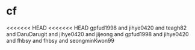# cf
<<<<<<< HEAD
<<<<<<< HEAD
gpfud1998 and jihye0420 and teagh82 and DaruDarugit and jihye0420 and jijeong and gpfud1998 and jihye0420 and fhbsy and fhbsy and seongminKwon99